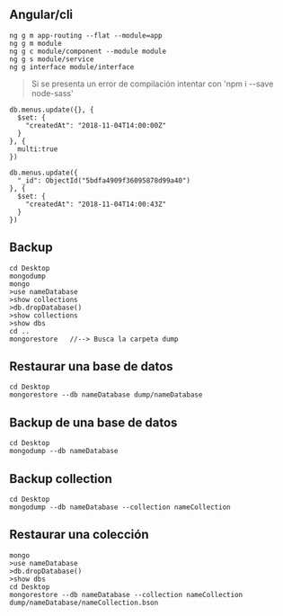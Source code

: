 ## Angular/cli

```shell
ng g m app-routing --flat --module=app
ng g m module
ng g c module/component --module module
ng g s module/service
ng g interface module/interface
```

>Si se presenta un error de compilación intentar con 'npm i --save node-sass'

```shell
db.menus.update({}, {
  $set: {
    "createdAt": "2018-11-04T14:00:00Z"
  }
}, {
  multi:true
})

db.menus.update({
  "_id": ObjectId("5bdfa4909f36095878d99a40")
}, {
  $set: {
    "createdAt": "2018-11-04T14:00:43Z"
  }
})
```

## Backup

```shell
cd Desktop
mongodump
mongo
>use nameDatabase
>show collections
>db.dropDatabase()
>show collections
>show dbs
cd ..
mongorestore   //--> Busca la carpeta dump
```

## Restaurar una base de datos

```shell
cd Desktop
mongorestore --db nameDatabase dump/nameDatabase
```

## Backup de una base de datos

```shell
cd Desktop
mongodump --db nameDatabase
```

## Backup collection

```shell
cd Desktop
mongodump --db nameDatabase --collection nameCollection
```

## Restaurar una colección

```shell
mongo
>use nameDatabase
>db.dropDatabase()
>show dbs
cd Desktop
mongorestore --db nameDatabase --collection nameCollection dump/nameDatabase/nameCollection.bson
```

